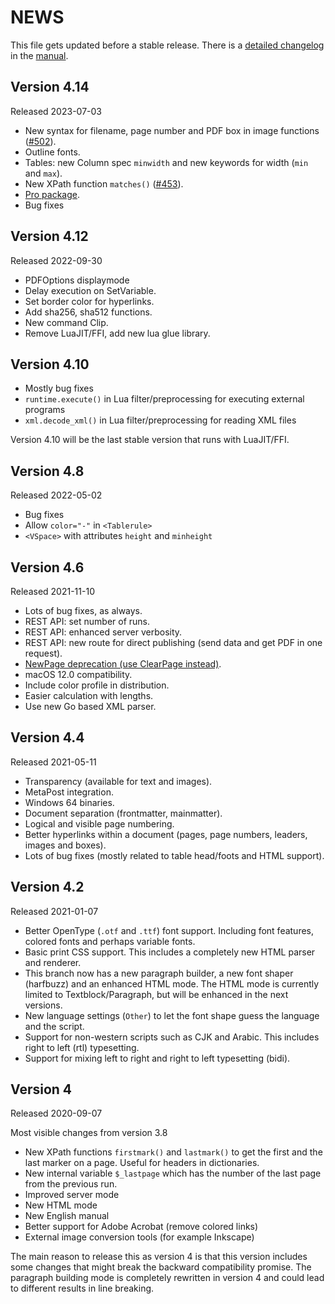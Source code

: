# NEWS

This file gets updated before a stable release. There is a [detailed changelog](https://doc.speedata.de/publisher/en/changelog/#ch-changelog) in the [manual](https://doc.speedata.de/publisher/).


## Version 4.14

Released 2023-07-03

* New syntax for filename, page number and PDF box in image functions ([#502](https://github.com/speedata/publisher/issues/502)).
* Outline fonts.
* Tables: new Column spec `minwidth` and new keywords for width (`min` and `max`).
* New XPath function `matches()` ([#453](https://github.com/speedata/publisher/issues/453)).
* [Pro package](https://doc.speedata.de/publisher/en/speedatapro/).
* Bug fixes

## Version  4.12

Released 2022-09-30

* PDFOptions displaymode
* Delay execution on SetVariable.
* Set border color for hyperlinks.
* Add sha256, sha512 functions.
* New command Clip.
* Remove LuaJIT/FFI, add new lua glue library.


## Version 4.10

* Mostly bug fixes
* `runtime.execute()` in Lua filter/preprocessing for executing external programs
* `xml.decode_xml()` in Lua filter/preprocessing for reading XML files

Version 4.10 will be the last stable version that runs with LuaJIT/FFI.

## Version 4.8

Released 2022-05-02

* Bug fixes
* Allow `color="-"` in `<Tablerule>`
* `<VSpace>` with attributes `height` and `minheight`


## Version 4.6

Released 2021-11-10

* Lots of bug fixes, as always.
* REST API: set number of runs.
* REST API: enhanced server verbosity.
* REST API: new route for direct publishing (send data and get PDF in one request).
* [NewPage deprecation (use ClearPage instead)](https://github.com/speedata/publisher/discussions/345).
* macOS 12.0 compatibility.
* Include color profile in distribution.
* Easier calculation with lengths.
* Use new Go based XML parser.

## Version 4.4

Released 2021-05-11

* Transparency (available for text and images).
* MetaPost integration.
* Windows 64 binaries.
* Document separation (frontmatter, mainmatter).
* Logical and visible page numbering.
* Better hyperlinks within a document (pages, page numbers, leaders, images and boxes).
* Lots of bug fixes (mostly related to table head/foots and HTML support).


## Version 4.2

Released 2021-01-07

* Better OpenType (`.otf` and `.ttf`) font support. Including font features, colored fonts and perhaps variable fonts.
* Basic print CSS support. This includes a completely new HTML parser and renderer.
* This branch now has a new paragraph builder, a new font shaper (harfbuzz) and an enhanced HTML mode. The HTML mode is currently limited to Textblock/Paragraph, but will be enhanced in the next versions.
* New language settings (`Other`) to let the font shape guess the language and the script.
* Support for non-western scripts such as CJK and Arabic. This includes right to left (rtl) typesetting.
* Support for mixing left to right and right to left typesetting (bidi).

## Version 4

Released 2020-09-07

Most visible changes from version 3.8

* New XPath functions `firstmark()` and `lastmark()` to get the first and the last marker on a page. Useful for headers in dictionaries.
* New internal variable `$_lastpage` which has the number of the last page from the previous run.
* Improved server mode
* New HTML mode
* New English manual
* Better support for Adobe Acrobat (remove colored links)
* External image conversion tools (for example Inkscape)

The main reason to release this as version 4 is that this version includes some changes that might break the backward compatibility promise.
The paragraph building mode is completely rewritten in version 4 and could lead to different results in line breaking.




